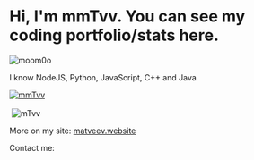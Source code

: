 <h1>Hi, I'm mmTvv. You can see my coding portfolio/stats here.</h1>
<p> <img src="https://komarev.com/ghpvc/?username=mmTvv" alt="moom0o" /> </p>
<p>I know NodeJS, Python, JavaScript, C++ and Java</p>
<p align="left"> <a href="https://github.com/ryo-ma/github-profile-trophy"><img src="https://github-profile-trophy.vercel.app/?username=mmTvv" alt="mmTvv" /></a> </p>


<p>&nbsp;<img align="center" src="https://github-readme-stats.vercel.app/api?username=mmTvv&show_icons=true&locale=en" alt="mTvv" /></p>
<p>More on my site: <a href='https://matveev.website'>matveev.website</a></p>
<p>Contact me: <a href="mailto:iam@matveev.website>Send mail</a></p>

